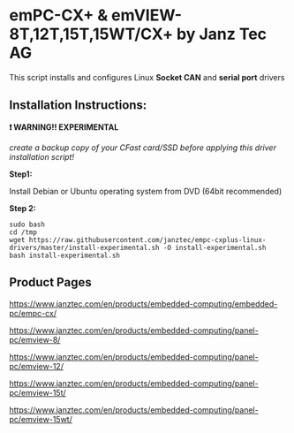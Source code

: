 # emPC-CX+ & emVIEW-8T,12T,15T,15WT/CX+ by Janz Tec AG

This script installs and configures Linux **Socket CAN** and **serial port** drivers 

## Installation Instructions:

**:heavy_exclamation_mark:  WARNING!! EXPERIMENTAL**

_create a backup copy of your CFast card/SSD before applying this driver installation script!_


**Step1:**

Install Debian or Ubuntu operating system from DVD (64bit recommended)

**Step 2:**
```
sudo bash
cd /tmp
wget https://raw.githubusercontent.com/janztec/empc-cxplus-linux-drivers/master/install-experimental.sh -O install-experimental.sh
bash install-experimental.sh
```

## Product Pages
https://www.janztec.com/en/products/embedded-computing/embedded-pc/empc-cx/

https://www.janztec.com/en/products/embedded-computing/panel-pc/emview-8/

https://www.janztec.com/en/products/embedded-computing/panel-pc/emview-12/

https://www.janztec.com/en/products/embedded-computing/panel-pc/emview-15t/

https://www.janztec.com/en/products/embedded-computing/panel-pc/emview-15wt/
